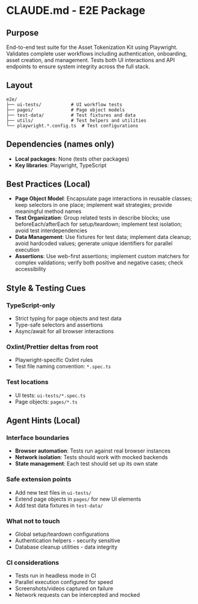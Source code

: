 # CLAUDE.md - E2E Package

## Purpose

End-to-end test suite for the Asset Tokenization Kit using Playwright. Validates
complete user workflows including authentication, onboarding, asset creation,
and management. Tests both UI interactions and API endpoints to ensure system
integrity across the full stack.

## Layout

```
e2e/
├── ui-tests/           # UI workflow tests
├── pages/              # Page object models
├── test-data/          # Test fixtures and data
├── utils/              # Test helpers and utilities
└── playwright.*.config.ts  # Test configurations
```

## Dependencies (names only)

- **Local packages**: None (tests other packages)
- **Key libraries**: Playwright, TypeScript

## Best Practices (Local)

<!-- BEGIN AUTO -->

- **Page Object Model**: Encapsulate page interactions in reusable classes; keep
  selectors in one place; implement wait strategies; provide meaningful method
  names
- **Test Organization**: Group related tests in describe blocks; use
  beforeEach/afterEach for setup/teardown; implement test isolation; avoid test
  interdependencies
- **Data Management**: Use fixtures for test data; implement data cleanup; avoid
  hardcoded values; generate unique identifiers for parallel execution
- **Assertions**: Use web-first assertions; implement custom matchers for
complex validations; verify both positive and negative cases; check
accessibility
<!-- END AUTO -->

## Style & Testing Cues

### TypeScript-only

- Strict typing for page objects and test data
- Type-safe selectors and assertions
- Async/await for all browser interactions

### Oxlint/Prettier deltas from root

- Playwright-specific Oxlint rules
- Test file naming convention: `*.spec.ts`

### Test locations

- UI tests: `ui-tests/*.spec.ts`
- Page objects: `pages/*.ts`

## Agent Hints (Local)

### Interface boundaries

- **Browser automation**: Tests run against real browser instances
- **Network isolation**: Tests should work with mocked backends
- **State management**: Each test should set up its own state

### Safe extension points

- Add new test files in `ui-tests/`
- Extend page objects in `pages/` for new UI elements
- Add test data fixtures in `test-data/`

### What not to touch

- Global setup/teardown configurations
- Authentication helpers - security sensitive
- Database cleanup utilities - data integrity

### CI considerations

- Tests run in headless mode in CI
- Parallel execution configured for speed
- Screenshots/videos captured on failure
- Network requests can be intercepted and mocked

